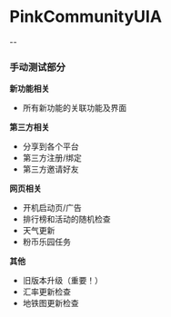 ﻿# PinkCommunityUIA

--

### 手动测试部分

**新功能相关**
* 所有新功能的关联功能及界面

**第三方相关**
* 分享到各个平台
* 第三方注册/绑定
* 第三方邀请好友

**网页相关**
* 开机启动页/广告
* 排行榜和活动的随机检查
* 天气更新
* 粉币乐园任务

**其他**
* 旧版本升级（重要！）
* 汇率更新检查
* 地铁图更新检查
